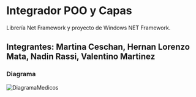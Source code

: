 # Integrador POO y Capas
Librería Net Framework y proyecto de Windows NET Framework.
## Integrantes: Martina Ceschan, Hernan Lorenzo Mata, Nadin Rassi, Valentino Martinez
### Diagrama
![DiagramaMedicos](https://user-images.githubusercontent.com/93661868/212353785-6eea825d-8f60-4504-8cc1-78b7b451f0a3.png)
